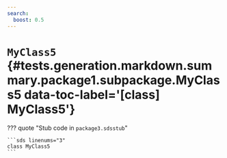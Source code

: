 ```yaml
---
search:
  boost: 0.5
---
```


[//]: # (DO NOT EDIT THIS FILE DIRECTLY. Instead, edit the corresponding stub file and execute `npm run docs:api`.)

# <code class="doc-symbol doc-symbol-class"></code> `MyClass5` {#tests.generation.markdown.summary.package1.subpackage.MyClass5 data-toc-label='[class] MyClass5'}

??? quote "Stub code in `package3.sdsstub`"

    ```sds linenums="3"
    class MyClass5
    ```
